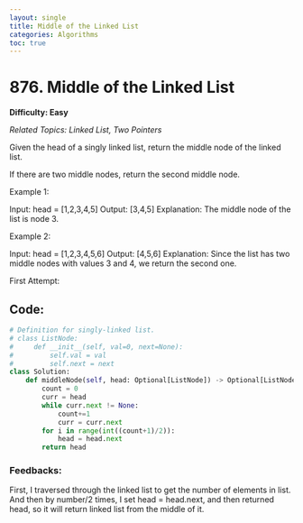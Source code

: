 ```yaml
---
layout: single
title: Middle of the Linked List
categories: Algorithms
toc: true
---
```


# 876. Middle of the Linked List

**Difficulty: Easy**

*Related Topics: Linked List, Two Pointers*

Given the head of a singly linked list, return the middle node of the linked list.

If there are two middle nodes, return the second middle node.

Example 1:

Input: head = [1,2,3,4,5]
Output: [3,4,5]
Explanation: The middle node of the list is node 3.

Example 2:

Input: head = [1,2,3,4,5,6]
Output: [4,5,6]
Explanation: Since the list has two middle nodes with values 3 and 4, we return the second one.

First Attempt:

## Code:
```python
# Definition for singly-linked list.
# class ListNode:
#     def __init__(self, val=0, next=None):
#         self.val = val
#         self.next = next
class Solution:
    def middleNode(self, head: Optional[ListNode]) -> Optional[ListNode]:
        count = 0
        curr = head
        while curr.next != None:
            count+=1
            curr = curr.next
        for i in range(int((count+1)/2)):
            head = head.next
        return head
```       
### Feedbacks: 
First, I traversed through the linked list to get the number of elements in list. And then by number/2 times, I set head = head.next, and
then returned head, so it will return linked list from the middle of it.